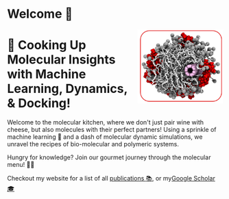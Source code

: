 # Welcome  👋

<img align="right" style="width: 200px;" src="./welcome.png" />
 
# 🍔 Cooking Up Molecular Insights with Machine Learning, Dynamics, & Docking!

Welcome to the molecular kitchen, where we don't just pair wine with cheese, but also molecules with their perfect partners! Using a sprinkle of machine learning 🤖 and a dash of molecular dynamic simulations, we unravel the recipes of bio-molecular and polymeric systems.

Hungry for knowledge? Join our gourmet journey through the molecular menu! 🍕🍰

Checkout my website for a list of all [publications :books:](https://payamkelich.github.io/publications.html), or my[Google Scholar :mortar_board:](https://scholar.google.com/citations?user=JyGB2-MAAAAJ&hl=en)


<!--
**payamkelich/payamkelich** is a ✨ _special_ ✨ repository because its `README.md` (this file) appears on your GitHub profile.

Here are some ideas to get you started:

- 🔭 I’m currently working on ...
- 🌱 I’m currently learning ...
- 👯 I’m looking to collaborate on ...
- 🤔 I’m looking for help with ...
- 💬 Ask me about ...
- 📫 How to reach me: ...
- 😄 Pronouns: ...
- ⚡ Fun fact: ...
-->
